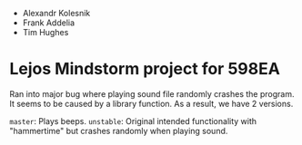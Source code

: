 - Alexandr Kolesnik
 - Frank Addelia
 - Tim Hughes

# Lejos Mindstorm project for 598EA

Ran into major bug where playing sound file randomly crashes the program.
It seems to be caused by a library function.
As a result, we have 2 versions.

`master`: Plays beeps.
`unstable`: Original intended functionality with "hammertime" but crashes randomly when playing sound.
